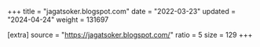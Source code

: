 +++
title = "jagatsoker.blogspot.com"
date = "2022-03-23"
updated = "2024-04-24"
weight = 131697

[extra]
source = "https://jagatsoker.blogspot.com/"
ratio = 5
size = 129
+++
